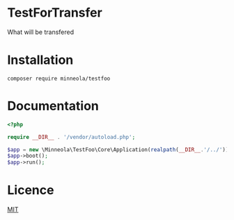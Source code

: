 # TestForTransfer
What will be transfered

# Installation
```
composer require minneola/testfoo
```

# Documentation
```php
<?php

require __DIR__ . '/vendor/autoload.php';

$app = new \Minneola\TestFoo\Core\Application(realpath(__DIR__.'/../'));
$app->boot();
$app->run();
```


# Licence

[MIT](LICENCE)
